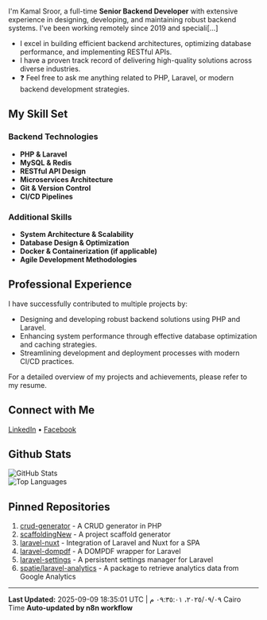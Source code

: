 ### 
I'm Kamal Sroor, a full-time **Senior Backend Developer** with extensive experience in designing, developing, and maintaining robust backend systems. I've been working remotely since 2019 and speciali[...]

- I excel in building efficient backend architectures, optimizing database performance, and implementing RESTful APIs.
- I have a proven track record of delivering high-quality solutions across diverse industries.
- ❓ Feel free to ask me anything related to PHP, Laravel, or modern backend development strategies.

## My Skill Set

### Backend Technologies
- **PHP & Laravel**
- **MySQL & Redis**
- **RESTful API Design**
- **Microservices Architecture**
- **Git & Version Control**
- **CI/CD Pipelines**

### Additional Skills
- **System Architecture & Scalability**
- **Database Design & Optimization**
- **Docker & Containerization (if applicable)**
- **Agile Development Methodologies**

## Professional Experience

I have successfully contributed to multiple projects by:
- Designing and developing robust backend solutions using PHP and Laravel.
- Enhancing system performance through effective database optimization and caching strategies.
- Streamlining development and deployment processes with modern CI/CD practices.

For a detailed overview of my projects and achievements, please refer to my resume.

## Connect with Me
[LinkedIn](https://www.linkedin.com/in/kamal-sroor/) • [Facebook](https://www.facebook.com/kamal.s.sroor.9)

## Github Stats
![GitHub Stats](https://github-readme-stats.vercel.app/api?username=kamalsroor1&show_icons=true&theme=radical)  
![Top Languages](https://github-readme-stats.vercel.app/api/top-langs/?username=kamalsroor1&layout=compact&theme=radical)

## Pinned Repositories
1. [crud-generator](https://github.com/kamalsroor/crud-generator) - A CRUD generator in PHP  
2. [scaffoldingNew](https://github.com/kamalsroor/scaffoldingNew) - A project scaffold generator  
3. [laravel-nuxt](https://github.com/kamalsroor/laravel-nuxt) - Integration of Laravel and Nuxt for a SPA  
4. [laravel-dompdf](https://github.com/kamalsroor/laravel-dompdf) - A DOMPDF wrapper for Laravel  
5. [laravel-settings](https://github.com/kamalsroor/laravel-settings) - A persistent settings manager for Laravel  
6. [spatie/laravel-analytics](https://github.com/spatie/laravel-analytics) - A package to retrieve analytics data from Google Analytics

---
**Last Updated:** 2025-09-09 18:35:01 UTC | ٠٩‏/٠٩‏/٢٠٢٥، ٠٩:٣٥:٠١ م Cairo Time
**Auto-updated by n8n workflow**